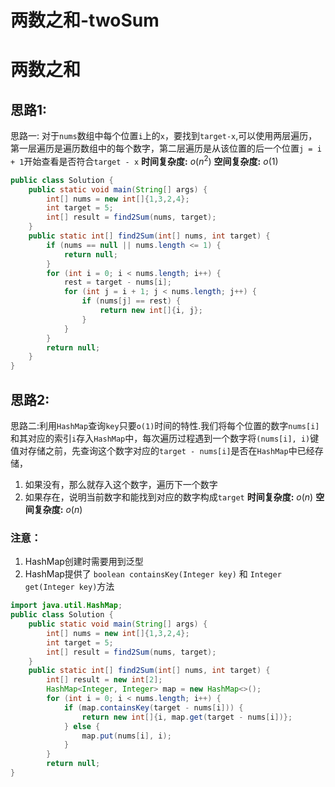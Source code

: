 # 两数之和-twoSum

# 两数之和
## 思路1:
思路一: 对于`nums`数组中每个位置`i`上的`x`，要找到`target-x`,可以使用两层遍历，第一层遍历是遍历数组中的每个数字，第二层遍历是从该位置的后一个位置`j = i + 1`开始查看是否符合`target - x`
**时间复杂度:** $o(n^2)$
**空间复杂度:** $o(1)$
```java
public class Solution {
    public static void main(String[] args) {
        int[] nums = new int[]{1,3,2,4};
        int target = 5;
        int[] result = find2Sum(nums, target);
    }
    public static int[] find2Sum(int[] nums, int target) {
        if (nums == null || nums.length <= 1) {
            return null;
        }
        for (int i = 0; i < nums.length; i++) {
            rest = target - nums[i];
            for (int j = i + 1; j < nums.length; j++) {
                if (nums[j] == rest) {
                    return new int[]{i, j};
                }
            }
        }
        return null;
    }
}
```
## 思路2:
思路二:利用`HashMap`查询`key`只要`o(1)`时间的特性.我们将每个位置的数字`nums[i]`和其对应的索引`i`存入`HashMap`中，每次遍历过程遇到一个数字将`(nums[i], i)`键值对存储之前，先查询这个数字对应的`target - nums[i]`是否在`HashMap`中已经存储，
1. 如果没有，那么就存入这个数字，遍历下一个数字
2. 如果存在，说明当前数字和能找到对应的数字构成`target`
**时间复杂度:** $o(n)$
**空间复杂度:** $o(n)$
### 注意：
1. HashMap创建时需要用到泛型
2. HashMap提供了 `boolean containsKey(Integer key)` 和 `Integer get(Integer key)`方法

```java
import java.util.HashMap;
public class Solution {
    public static void main(String[] args) {
        int[] nums = new int[]{1,3,2,4};
        int target = 5;
        int[] result = find2Sum(nums, target);
    }
    public static int[] find2Sum(int[] nums, int target) {
        int[] result = new int[2];
        HashMap<Integer, Integer> map = new HashMap<>();
        for (int i = 0; i < nums.length; i++) {
            if (map.containsKey(target - nums[i])) {
                return new int[]{i, map.get(target - nums[i])}; 
            } else {
                map.put(nums[i], i);
            }
        }
        return null;
}
```

